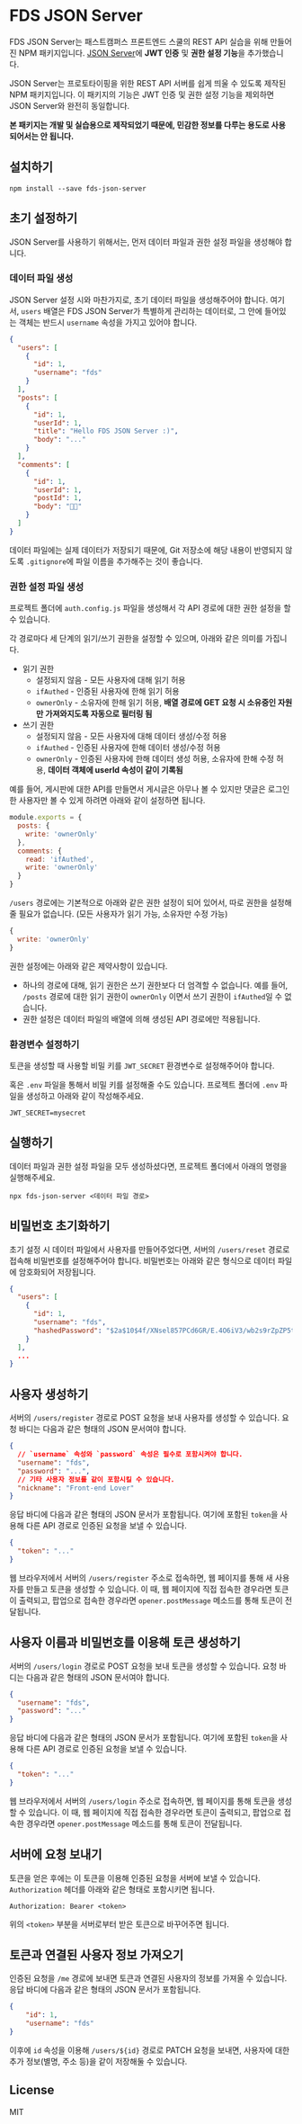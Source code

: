 # FDS JSON Server

FDS JSON Server는 패스트캠퍼스 프론트엔드 스쿨의 REST API 실습을 위해 만들어진 NPM 패키지입니다. [JSON Server](https://www.npmjs.com/package/json-server)에 **JWT 인증** 및 **권한 설정 기능**을 추가했습니다.

JSON Server는 프로토타이핑을 위한 REST API 서버를 쉽게 띄울 수 있도록 제작된 NPM 패키지입니다. 이 패키지의 기능은 JWT 인증 및 권한 설정 기능을 제외하면 JSON Server와 완전히 동일합니다.

**본 패키지는 개발 및 실습용으로 제작되었기 때문에, 민감한 정보를 다루는 용도로 사용되어서는 안 됩니다.**

## 설치하기

```
npm install --save fds-json-server
```

## 초기 설정하기

JSON Server를 사용하기 위해서는, 먼저 데이터 파일과 권한 설정 파일을 생성해야 합니다.

### 데이터 파일 생성

JSON Server 설정 시와 마찬가지로, 초기 데이터 파일을 생성해주어야 합니다. 여기서, `users` 배열은 FDS JSON Server가 특별하게 관리하는 데이터로, 그 안에 들어있는 객체는 반드시 `username` 속성을 가지고 있어야 합니다.

```json
{
  "users": [
    {
      "id": 1,
      "username": "fds"
    }
  ],
  "posts": [
    {
      "id": 1,
      "userId": 1,
      "title": "Hello FDS JSON Server :)",
      "body": "..."
    }
  ],
  "comments": [
    {
      "id": 1,
      "userId": 1,
      "postId": 1,
      "body": "🍺🎉"
    }
  ]
}
```

데이터 파일에는 실제 데이터가 저장되기 때문에, Git 저장소에 해당 내용이 반영되지 않도록 `.gitignore`에 파일 이름을 추가해주는 것이 좋습니다.

### 권한 설정 파일 생성

프로젝트 폴더에 `auth.config.js` 파일을 생성해서 각 API 경로에 대한 권한 설정을 할 수 있습니다.

각 경로마다 세 단계의 읽기/쓰기 권한을 설정할 수 있으며, 아래와 같은 의미를 가집니다.

- 읽기 권한
  - 설정되지 않음 - 모든 사용자에 대해 읽기 허용
  - `ifAuthed` - 인증된 사용자에 한해 읽기 허용
  - `ownerOnly` - 소유자에 한해 읽기 허용, **배열 경로에 GET 요청 시 소유중인 자원만 가져와지도록 자동으로 필터링 됨**
- 쓰기 권한
  - 설정되지 않음 - 모든 사용자에 대해 데이터 생성/수정 허용
  - `ifAuthed` - 인증된 사용자에 한해 데이터 생성/수정 허용
  - `ownerOnly` - 인증된 사용자에 한해 데이터 생성 허용, 소유자에 한해 수정 허용, **데이터 객체에 userId 속성이 같이 기록됨**

예를 들어, 게시판에 대한 API를 만들면서 게시글은 아무나 볼 수 있지만 댓글은 로그인 한 사용자만 볼 수 있게 하려면 아래와 같이 설정하면 됩니다.

```js
module.exports = {
  posts: {
    write: 'ownerOnly'
  },
  comments: {
    read: 'ifAuthed',
    write: 'ownerOnly'
  }
}
```

`/users` 경로에는 기본적으로 아래와 같은 권한 설정이 되어 있어서, 따로 권한을 설정해 줄 필요가 없습니다. (모든 사용자가 읽기 가능, 소유자만 수정 가능)

```js
{
  write: 'ownerOnly'
}
```

권한 설정에는 아래와 같은 제약사항이 있습니다.

- 하나의 경로에 대해, 읽기 권한은 쓰기 권한보다 더 엄격할 수 없습니다. 예를 들어, `/posts` 경로에 대한 읽기 권한이 `ownerOnly` 이면서 쓰기 권한이 `ifAuthed`일 수 없습니다.
- 권한 설정은 데이터 파일의 배열에 의해 생성된 API 경로에만 적용됩니다.

### 환경변수 설정하기

토큰을 생성할 때 사용할 비밀 키를 `JWT_SECRET` 환경변수로 설정해주어야 합니다.

혹은 `.env` 파일을 통해서 비밀 키를 설정해줄 수도 있습니다. 프로젝트 폴더에 `.env` 파일을 생성하고 아래와 같이 작성해주세요.

```
JWT_SECRET=mysecret
```

## 실행하기

데이터 파일과 권한 설정 파일을 모두 생성하셨다면, 프로젝트 폴더에서 아래의 명령을 실행해주세요.

```
npx fds-json-server <데이터 파일 경로>
```

## 비밀번호 초기화하기

초기 설정 시 데이터 파일에서 사용자를 만들어주었다면, 서버의 `/users/reset` 경로로 접속해 비밀번호를 설정해주어야 합니다. 비밀번호는 아래와 같은 형식으로 데이터 파일에 암호화되어 저장됩니다.

```json
{
  "users": [
    {
      "id": 1,
      "username": "fds",
      "hashedPassword": "$2a$10$4f/XNsel857PCd6GR/E.4O6iV3/wb2s9rZpZP5td0tU3PKF/47R/i"
    }
  ],
  ...
}
```

## 사용자 생성하기

서버의 `/users/register` 경로로 POST 요청을 보내 사용자를 생성할 수 있습니다. 요청 바디는 다음과 같은 형태의 JSON 문서여야 합니다.

```json
{
  // `username` 속성와 `password` 속성은 필수로 포함시켜야 합니다.
  "username": "fds",
  "password": "...",
  // 기타 사용자 정보를 같이 포함시킬 수 있습니다.
  "nickname": "Front-end Lover"
}
```

응답 바디에 다음과 같은 형태의 JSON 문서가 포함됩니다. 여기에 포함된 `token`을 사용해 다른 API 경로로 인증된 요청을 보낼 수 있습니다.

```json
{
  "token": "..."
}
```

웹 브라우저에서 서버의 `/users/register` 주소로 접속하면, 웹 페이지를 통해 새 사용자를 만들고 토큰을 생성할 수 있습니다. 이 때, 웹 페이지에 직접 접속한 경우라면 토큰이 출력되고, 팝업으로 접속한 경우라면 `opener.postMessage` 메소드를 통해 토큰이 전달됩니다.

## 사용자 이름과 비밀번호를 이용해 토큰 생성하기

서버의 `/users/login` 경로로 POST 요청을 보내 토큰을 생성할 수 있습니다. 요청 바디는 다음과 같은 형태의 JSON 문서여야 합니다.

```json
{
  "username": "fds",
  "password": "..."
}
```

응답 바디에 다음과 같은 형태의 JSON 문서가 포함됩니다. 여기에 포함된 `token`을 사용해 다른 API 경로로 인증된 요청을 보낼 수 있습니다.

```json
{
  "token": "..."
}
```

웹 브라우저에서 서버의 `/users/login` 주소로 접속하면, 웹 페이지를 통해 토큰을 생성할 수 있습니다. 이 때, 웹 페이지에 직접 접속한 경우라면 토큰이 출력되고, 팝업으로 접속한 경우라면 `opener.postMessage` 메소드를 통해 토큰이 전달됩니다.

## 서버에 요청 보내기

토큰을 얻은 후에는 이 토큰을 이용해 인증된 요청을 서버에 보낼 수 있습니다. `Authorization` 헤더를 아래와 같은 형태로 포함시키면 됩니다.

```
Authorization: Bearer <token>
```

위의 `<token>` 부분을 서버로부터 받은 토큰으로 바꾸어주면 됩니다.

## 토큰과 연결된 사용자 정보 가져오기

인증된 요청을 `/me` 경로에 보내면 토큰과 연결된 사용자의 정보를 가져올 수 있습니다. 응답 바디에 다음과 같은 형태의 JSON 문서가 포함됩니다.

```json
{
    "id": 1,
    "username": "fds"
}
```

이후에 `id` 속성을 이용해 `/users/${id}` 경로로 PATCH 요청을 보내면, 사용자에 대한 추가 정보(별명, 주소 등)을 같이 저장해둘 수 있습니다.

## License

MIT
